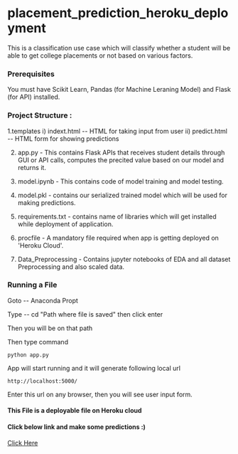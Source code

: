 # placement_prediction_heroku_deployment
This is a classification use case which will classify whether a student will be able to get college placements or not based on various factors.

### Prerequisites
You must have Scikit Learn, Pandas (for Machine Leraning Model) and Flask (for API) installed.

### Project Structure :

1.templates
i) indext.html -- HTML for taking input from user
ii) predict.html -- HTML form for showing predictions
 
2. app.py - This contains Flask APIs that receives student details through GUI or API calls, computes the precited value based on our model and returns it.

3. model.ipynb - This contains code of model training and model testing.

4. model.pkl - contains our serialized trained model which will be used for making predictions.

5. requirements.txt - contains name of libraries which will get installed while deployment of application.

6. procfile - A mandatory file required when app is getting deployed on 'Heroku Cloud'.

7. Data_Preprocessing - Contains jupyter notebooks of EDA and all dataset Preprocessing and also scaled data.

### Running a File

Goto -- Anaconda Propt

Type -- cd "Path where file is saved"  then click enter

Then you will be on that path

Then type command
~~~
python app.py
~~~

App will start running and it will generate following local url

~~~
http://localhost:5000/
~~~

Enter this url on any browser, then you will see user input form.


#### This File is a deployable file on Heroku cloud

#### Click below link and make some predictions :)

[Click Here](https://ml-student-placement-app.herokuapp.com/)


